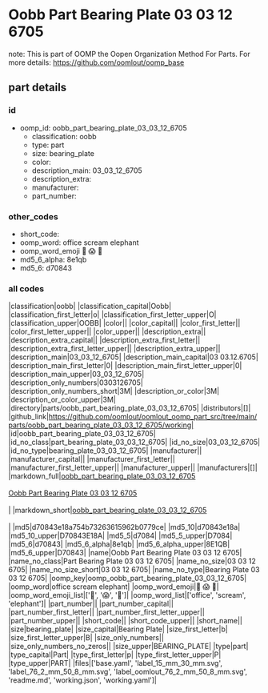 # Oobb Part Bearing Plate 03 03 12 6705  

note: This is part of OOMP the Oopen Organization Method For Parts. For more details: https://github.com/oomlout/oomp_base

##  part details





### id
* oomp_id: oobb_part_bearing_plate_03_03_12_6705
  * classification: oobb
  * type: part
  * size: bearing_plate
  * color: 
  * description_main: 03_03_12_6705
  * description_extra: 
  * manufacturer: 
  * part_number: 

### other_codes
* short_code: 
* oomp_word: office scream elephant
* oomp_word_emoji :office: :scream: :elephant:
* md5_6_alpha: 8e1qb
* md5_6: d70843

### all codes 
|classification|oobb|
|classification_capital|Oobb|
|classification_first_letter|o|
|classification_first_letter_upper|O|
|classification_upper|OOBB|
|color||
|color_capital||
|color_first_letter||
|color_first_letter_upper||
|color_upper||
|description_extra||
|description_extra_capital||
|description_extra_first_letter||
|description_extra_first_letter_upper||
|description_extra_upper||
|description_main|03_03_12_6705|
|description_main_capital|03 03.12.6705|
|description_main_first_letter|0|
|description_main_first_letter_upper|0|
|description_main_upper|03_03_12_6705|
|description_only_numbers|0303126705|
|description_only_numbers_short|3M|
|description_or_color|3M|
|description_or_color_upper|3M|
|directory|parts/oobb_part_bearing_plate_03_03_12_6705|
|distributors|[]|
|github_link|https://github.com/oomlout/oomlout_oomp_part_src/tree/main/parts/oobb_part_bearing_plate_03_03_12_6705/working|
|id|oobb_part_bearing_plate_03_03_12_6705|
|id_no_class|part_bearing_plate_03_03_12_6705|
|id_no_size|03_03_12_6705|
|id_no_type|bearing_plate_03_03_12_6705|
|manufacturer||
|manufacturer_capital||
|manufacturer_first_letter||
|manufacturer_first_letter_upper||
|manufacturer_upper||
|manufacturers|[]|
|markdown_full|[oobb_part_bearing_plate_03_03_12_6705](https://github.com/oomlout/oomlout_oomp_part_src/tree/main/parts/oobb_part_bearing_plate_03_03_12_6705/working)<br>[](https://github.com/oomlout/oomlout_oomp_part_src/tree/main/parts/oobb_part_bearing_plate_03_03_12_6705/working)<br>[Oobb Part Bearing Plate 03 03 12 6705](https://github.com/oomlout/oomlout_oomp_part_src/tree/main/parts/oobb_part_bearing_plate_03_03_12_6705/working)<br><br>|
|markdown_short|[oobb_part_bearing_plate_03_03_12_6705](https://github.com/oomlout/oomlout_oomp_part_src/tree/main/parts/oobb_part_bearing_plate_03_03_12_6705/working)<br><br>|
|md5|d70843e18a754b73263615962b0779ce|
|md5_10|d70843e18a|
|md5_10_upper|D70843E18A|
|md5_5|d7084|
|md5_5_upper|D7084|
|md5_6|d70843|
|md5_6_alpha|8e1qb|
|md5_6_alpha_upper|8E1QB|
|md5_6_upper|D70843|
|name|Oobb Part Bearing Plate 03 03 12 6705|
|name_no_class|Part Bearing Plate 03 03 12 6705|
|name_no_size|03 03 12 6705|
|name_no_size_short|03 03 12 6705|
|name_no_type|Bearing Plate 03 03 12 6705|
|oomp_key|oomp_oobb_part_bearing_plate_03_03_12_6705|
|oomp_word|office scream elephant|
|oomp_word_emoji|:office: :scream: :elephant:|
|oomp_word_emoji_list|[':office:', ':scream:', ':elephant:']|
|oomp_word_list|['office', 'scream', 'elephant']|
|part_number||
|part_number_capital||
|part_number_first_letter||
|part_number_first_letter_upper||
|part_number_upper||
|short_code||
|short_code_upper||
|short_name||
|size|bearing_plate|
|size_capital|Bearing Plate|
|size_first_letter|b|
|size_first_letter_upper|B|
|size_only_numbers||
|size_only_numbers_no_zeros||
|size_upper|BEARING_PLATE|
|type|part|
|type_capital|Part|
|type_first_letter|p|
|type_first_letter_upper|P|
|type_upper|PART|
|files|['base.yaml', 'label_15_mm_30_mm.svg', 'label_76_2_mm_50_8_mm.svg', 'label_oomlout_76_2_mm_50_8_mm.svg', 'readme.md', 'working.json', 'working.yaml']|
